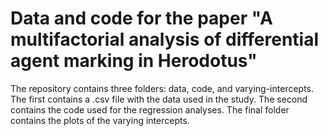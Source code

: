 # Data and code for the paper "A multifactorial analysis of differential agent marking in Herodotus"

The repository contains three folders: data, code, and varying-intercepts. The first contains a .csv file with the data used in the study. The second contains the code used for the regression analyses. The final folder contains the plots of the varying intercepts.
